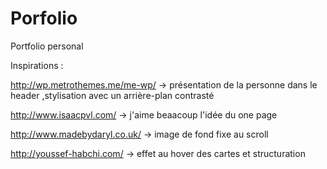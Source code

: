 # Porfolio
Portfolio personal

Inspirations :

http://wp.metrothemes.me/me-wp/ 
-> présentation de la personne dans le header ,stylisation avec un arrière-plan contrasté

http://www.isaacpvl.com/
-> j'aime beaacoup l'idée du one page

http://www.madebydaryl.co.uk/
->  image de fond fixe au scroll

http://youssef-habchi.com/
-> effet au hover des cartes et structuration 
